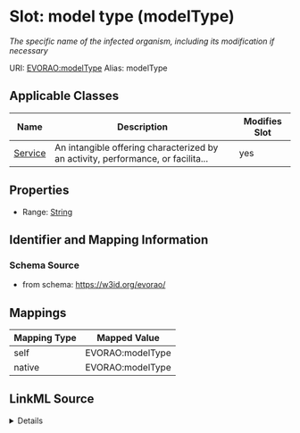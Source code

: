 

# Slot: model type (modelType) 


_The specific name of the infected organism, including its modification if necessary_





URI: [EVORAO:modelType](https://w3id.org/evorao/modelType)
Alias: modelType

<!-- no inheritance hierarchy -->





## Applicable Classes

| Name | Description | Modifies Slot |
| --- | --- | --- |
| [Service](Service.md) | An intangible offering characterized by an activity, performance, or facilita... |  yes  |







## Properties

* Range: [String](String.md)





## Identifier and Mapping Information







### Schema Source


* from schema: https://w3id.org/evorao/




## Mappings

| Mapping Type | Mapped Value |
| ---  | ---  |
| self | EVORAO:modelType |
| native | EVORAO:modelType |




## LinkML Source

<details>
```yaml
name: modelType
description: The specific name of the infected organism, including its modification
  if necessary
title: model type
from_schema: https://w3id.org/evorao/
rank: 1000
alias: modelType
domain_of:
- Service
range: string
required: false
multivalued: false

```
</details>